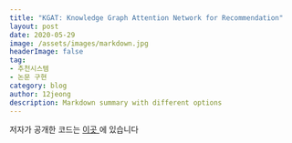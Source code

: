 ```yaml
---
title: "KGAT: Knowledge Graph Attention Network for Recommendation"
layout: post
date: 2020-05-29
image: /assets/images/markdown.jpg
headerImage: false
tag:
- 추천시스템
- 논문 구현
category: blog
author: 12jeong
description: Markdown summary with different options
---
```


저자가 공개한 코드는 <a href ='https://github.com/xiangwang1223/knowledge_graph_attention_network'> 이곳 </a>에 있습니다
